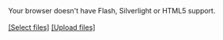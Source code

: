 <div id="filelist">Your browser doesn't have Flash, Silverlight or HTML5 support.</div>
<br />
 
<div id="container">
    <a id="pickfiles" href="javascript:;">[Select files]</a>
    <a id="uploadfiles" href="javascript:;">[Upload files]</a>
</div>
 
<br />
<pre id="console"></pre>
 
 
<script type="text/javascript">
// Custom example logic
 
var uploader = new plupload.Uploader({
    runtimes : 'html5,flash,silverlight,html4',
     
    browse_button : 'pickfiles', // you can pass in id...
    container: document.getElementById('container'), // ... or DOM Element itself
     
    url : "/examples/upload",
     
    filters : {
        max_file_size : '10mb',
        mime_types: [
            {title : "Image files", extensions : "jpg,gif,png"},
            {title : "Zip files", extensions : "zip"}
        ]
    },
 
    // Flash settings
    flash_swf_url : '/plupload/js/Moxie.swf',
 
    // Silverlight settings
    silverlight_xap_url : '/plupload/js/Moxie.xap',
     
 
    init: {
        PostInit: function() {
            document.getElementById('filelist').innerHTML = '';
 
            document.getElementById('uploadfiles').onclick = function() {
                uploader.start();
                return false;
            };
        },
 
        FilesAdded: function(up, files) {
            plupload.each(files, function(file) {
                document.getElementById('filelist').innerHTML += '<div id="' + file.id + '">' + file.name + ' (' + plupload.formatSize(file.size) + ') <b></b></div>';
            });
        },
 
        UploadProgress: function(up, file) {
            document.getElementById(file.id).getElementsByTagName('b')[0].innerHTML = '<span>' + file.percent + "%</span>";
        },
 
        Error: function(up, err) {
            document.getElementById('console').innerHTML += "\nError #" + err.code + ": " + err.message;
        }
    }
});
 
uploader.init();
 
</script>